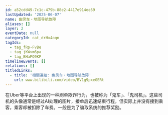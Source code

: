 ```yaml
---
id: a52cdd49-7c1c-479b-88e2-4417e914ee59
lastUpdated: '2025-06-07'
name: 幽灵车・地图导航故障
aliases: []
layer: 2
eventDate: null
categoryId: cat_drHx4oqn
tagIds:
  - tag_fRp-FvBe
  - tag_jKWvm6pa
  - tag_BHaPQ9KP
timelineEvents: []
relations: []
titledLinks:
  - title: '相關連結: 幽灵车・地图导航故障'
    url: www.bilibili.com/video/BV1g9pxeGERt
---
```

在Uber等平台上出现的一种刷单欺诈行为，也被称为「鬼车」、「鬼司机」。这些司机的头像通常是经过AI处理的图片，接单后迅速结束行程，但实际上并没有接到乘客，乘客却被扣除了车费。一般是为了骗取系统的推荐奖励。
